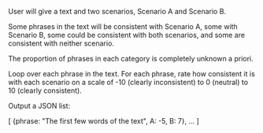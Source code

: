 User will give a text and two scenarios, Scenario A and Scenario B.

Some phrases in the text will be consistent with Scenario A, some with Scenario B, some could be consistent with both scenarios, and some are consistent with neither scenario.

The proportion of phrases in each category is completely unknown a priori.

Loop over each phrase in the text. For each phrase, rate how consistent it is with each scenario on a scale of -10 (clearly inconsistent) to 0 (neutral) to 10 (clearly consistent).

Output a JSON list:

[
    {phrase: "The first few words of the text", A: -5, B: 7},
    ...
]